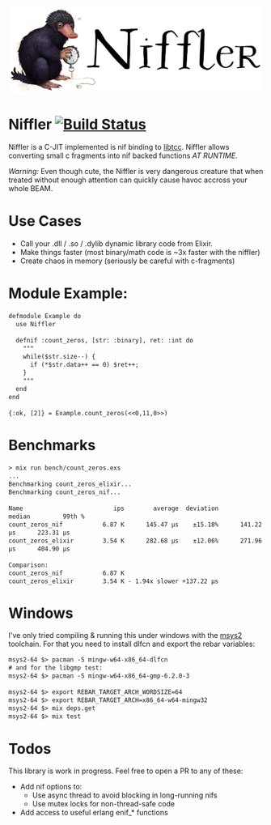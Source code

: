 ![Niffler](https://github.com/dominicletz/niffler/blob/main/img/niffler.png?raw=true)

# Niffler [![Build Status](https://travis-ci.com/dominicletz/niffler.svg?branch=main)](https://travis-ci.com/dominicletz/niffler)

Niffler is a C-JIT implemented is nif binding to [libtcc](https://bellard.org/tcc/). Niffler allows converting small c fragments into nif backed functions *AT RUNTIME*.

*Warning:* Even though cute, the Niffler is very dangerous creature that when treated without enough attention can quickly cause havoc accross your whole BEAM.

# Use Cases

* Call your .dll / .so / .dylib dynamic library code from Elixir.
* Make things faster (most binary/math code is ~3x faster with the niffler)
* Create chaos in memory (seriously be careful with c-fragments)

# Module Example:

```
defmodule Example do
  use Niffler

  defnif :count_zeros, [str: :binary], ret: :int do
    """
    while($str.size--) {
      if (*$str.data++ == 0) $ret++;
    }
    """
  end
end

{:ok, [2]} = Example.count_zeros(<<0,11,0>>)
```

# Benchmarks

```
> mix run bench/count_zeros.exs
...
Benchmarking count_zeros_elixir...
Benchmarking count_zeros_nif...

Name                         ips        average  deviation         median         99th %
count_zeros_nif           6.87 K      145.47 μs    ±15.18%      141.22 μs      223.31 μs
count_zeros_elixir        3.54 K      282.68 μs    ±12.06%      271.96 μs      404.90 μs

Comparison: 
count_zeros_nif           6.87 K
count_zeros_elixir        3.54 K - 1.94x slower +137.22 μs
```

# Windows

I've only tried compiling & running this under windows with the [msys2](https://www.msys2.org/) toolchain. For that you need to install dlfcn and export the rebar variables:

```
msys2-64 $> pacman -S mingw-w64-x86_64-dlfcn
# and for the libgmp test:
msys2-64 $> pacman -S mingw-w64-x86_64-gmp-6.2.0-3 

msys2-64 $> export REBAR_TARGET_ARCH_WORDSIZE=64
msys2-64 $> export REBAR_TARGET_ARCH=x86_64-w64-mingw32
msys2-64 $> mix deps.get
msys2-64 $> mix test
```

# Todos

This library is work in progress. Feel free to open a PR to any of these:

* Add nif options to:
  * Use async thread to avoid blocking in long-running nifs
  * Use mutex locks for non-thread-safe code
* Add access to useful erlang enif_* functions
